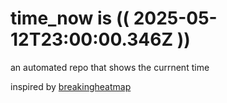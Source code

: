 # time_now is (( 2025-05-12T23:00:00.346Z ))

an automated repo that shows the currnent time

inspired by [breakingheatmap](https://github.com/breakingheatmap/breakingheatmap)